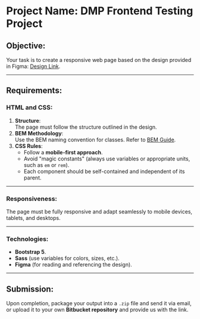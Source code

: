# Project Name: DMP Frontend Testing Project

## Objective:
Your task is to create a responsive web page based on the design provided in Figma: [Design Link](https://www.figma.com/design/TumeHzNdMGPfl9r1ImHLSv/dmpagency-frontend-technical-task?node-id=0-1&t=cMwsNzPqd3PaHLzG-1).  

---

## Requirements:

### HTML and CSS:
1. **Structure**:  
   The page must follow the structure outlined in the design.
2. **BEM Methodology**:  
   Use the BEM naming convention for classes. Refer to [BEM Guide](https://www.vzhurudolu.cz/prirucka/bem).
3. **CSS Rules**:  
   - Follow a **mobile-first approach**.  
   - Avoid "magic constants" (always use variables or appropriate units, such as `em` or `rem`).  
   - Each component should be self-contained and independent of its parent.

---

### Responsiveness:
The page must be fully responsive and adapt seamlessly to mobile devices, tablets, and desktops.

---

### Technologies:
- **Bootstrap 5**.
- **Sass** (use variables for colors, sizes, etc.).
- **Figma** (for reading and referencing the design).

---

## Submission:
Upon completion, package your output into a `.zip` file and send it via email, or upload it to your own **Bitbucket repository** and provide us with the link.
